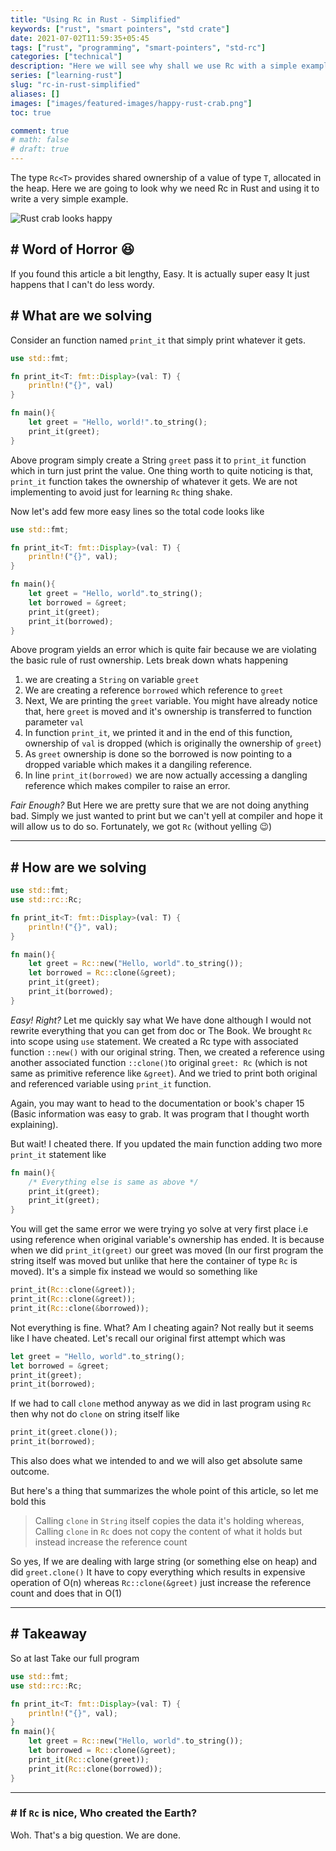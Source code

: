 ```yaml
---
title: "Using Rc in Rust - Simplified"
keywords: ["rust", "smart pointers", "std crate"]
date: 2021-07-02T11:59:35+05:45
tags: ["rust", "programming", "smart-pointers", "std-rc"]
categories: ["technical"]
description: "Here we will see why shall we use Rc with a simple example"
series: ["learning-rust"]
slug: "rc-in-rust-simplified"
aliases: []
images: ["images/featured-images/happy-rust-crab.png"]
toc: true

comment: true
# math: false
# draft: true
---
```


The type `Rc<T>` provides shared ownership of a value of type `T`, allocated in the heap. Here we are going to look why we need Rc in Rust and using it to write a very simple example.
<!--more-->

![Rust crab looks happy](/images/featured-images/happy-rust-crab.png)

## # Word of Horror :laughing:
If you found this article a bit lengthy, Easy. It is actually super easy It just happens that I can't do less wordy.


## # What are we solving
Consider an function named `print_it` that simply print whatever it gets. 
```rust
use std::fmt;

fn print_it<T: fmt::Display>(val: T) {
	println!("{}", val)
}

fn main(){
	let greet = "Hello, world!".to_string();
	print_it(greet);
}
```
Above program simply create a String `greet` pass it to `print_it` function which in turn just print the value. One thing worth to quite noticing is that, `print_it` function takes the ownership of whatever it gets. We are not implementing to avoid just for learning `Rc` thing shake.

Now let's add few more easy lines so the total code looks like
```rust
use std::fmt;

fn print_it<T: fmt::Display>(val: T) {
	println!("{}", val);
}

fn main(){
	let greet = "Hello, world".to_string();
	let borrowed = &greet;
	print_it(greet);
	print_it(borrowed);
}
```
Above program yields an error which is quite fair because we are violating the basic rule of rust ownership. Lets break down whats happening
1. we are creating a `String` on variable `greet`
2. We are creating a reference `borrowed` which reference to `greet`
3. Next, We are printing the `greet` variable. You might have already notice that, here `greet` is moved and it's ownership is transferred to function parameter `val`
4. In function `print_it`, we printed it and in the end of this function, ownership of `val` is dropped (which is originally the ownership of `greet`) 
5. As `greet` ownership is done so the borrowed is now pointing to a dropped variable which makes it a dangiling reference.
6. In line `print_it(borrowed)` we are now actually accessing a dangling reference which makes compiler to raise an error.

*Fair Enough?*
But Here we are pretty sure that we are not doing anything bad. Simply we just wanted to print but we can't yell at compiler and hope it will allow us to do so.
Fortunately, we got `Rc` (without yelling :wink:)

---
## # How are we solving
```rust
use std::fmt;
use std::rc::Rc;

fn print_it<T: fmt::Display>(val: T) {
	println!("{}", val);
}

fn main(){
	let greet = Rc::new("Hello, world".to_string());
	let borrowed = Rc::clone(&greet);
	print_it(greet);
	print_it(borrowed);
}
```
*Easy! Right?*
Let me quickly say what We have done although I would not rewrite everything that you can get from doc or The Book.
We brought `Rc` into scope using `use` statement. We created a Rc type with associated function `::new()` with our original string. Then, we created a reference using another associated function `::clone()`to original `greet: Rc` (which is not same as primitive reference like `&greet`). And we tried to print both original and referenced variable using `print_it` function.

Again, you may want to head to the documentation or book's chaper 15 (Basic information was easy to grab. It was program that I thought worth explaining).

But wait! I cheated there. If you updated the main function adding two more `print_it` statement like
```rust
fn main(){
	/* Everything else is same as above */
	print_it(greet);
	print_it(greet);
}
```
You will get the same error we were trying yo solve at very first place i.e using reference when original variable's ownership has ended.
It is because when we did `print_it(greet)` our greet was moved (In our first program the string itself was moved but unlike that here the container of type `Rc` is moved). It's a simple fix instead we would so something like
```rust
print_it(Rc::clone(&greet));
print_it(Rc::clone(&greet));
print_it(Rc::clone(&borrowed));
```
Not everything is fine.
What? Am I cheating again? Not really but it seems like I have cheated.
Let's recall our original first attempt which was
```rust
let greet = "Hello, world".to_string();
let borrowed = &greet;
print_it(greet);
print_it(borrowed);
```
If we had to call `clone` method anyway as we did in last program using `Rc` then why not do `clone` on string itself like
```rust
print_it(greet.clone());
print_it(borrowed);
```
This also does what we intended to and we will also get absolute same outcome.

But here's a thing that summarizes the whole point of this article, so let me bold this 

>Calling `clone` in `String` itself copies the data it's holding whereas, 
Calling `clone` in `Rc` does not copy the content of what it holds but instead increase the reference count

So yes, If we are dealing with large string (or something else on heap) and did `greet.clone()` It have to copy everything which results in expensive operation  of O(n) whereas `Rc::clone(&greet)` just increase the reference count and does that in O(1)

---
## # Takeaway
So at last Take our full program
```rust
use std::fmt;
use std::rc::Rc;

fn print_it<T: fmt::Display>(val: T) {
	println!("{}", val);
}
fn main(){
	let greet = Rc::new("Hello, world".to_string());
	let borrowed = Rc::clone(&greet);
	print_it(Rc::clone(greet));
	print_it(Rc::clone(borrowed));
}
```
---
### # If `Rc` is nice, Who created the Earth?
Woh. That's a big question. We are done.
